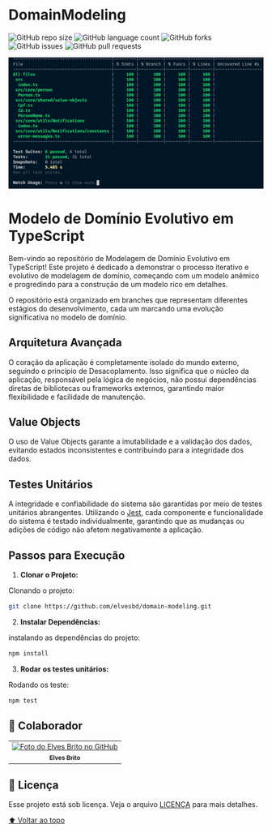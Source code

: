 # DomainModeling

![GitHub repo size](https://img.shields.io/github/repo-size/elvesbd/domain-modeling?style=for-the-badge)
![GitHub language count](https://img.shields.io/github/languages/count/elvesbd/domain-modeling?style=for-the-badge)
![GitHub forks](https://img.shields.io/github/forks/elvesbd/domain-modeling?style=for-the-badge)
![GitHub issues](https://img.shields.io/github/issues-raw/elvesbd/domain-modeling?style=for-the-badge)
![GitHub pull requests](https://img.shields.io/github/issues-pr/elvesbd/domain-modeling?style=for-the-badge)

![Coverage](./images/coverage.png)

# Modelo de Domínio Evolutivo em TypeScript

Bem-vindo ao repositório de Modelagem de Domínio Evolutivo em TypeScript! Este projeto é dedicado a demonstrar o processo iterativo e evolutivo de modelagem de domínio, começando com um modelo anêmico e progredindo para a construção de um modelo rico em detalhes.

O repositório está organizado em branches que representam diferentes estágios do desenvolvimento, cada um marcando uma evolução significativa no modelo de domínio.

## Arquitetura Avançada

O coração da aplicação é completamente isolado do mundo externo, seguindo o princípio de Desacoplamento. Isso significa que o núcleo da aplicação, responsável pela lógica de negócios, não possui dependências diretas de bibliotecas ou frameworks externos, garantindo maior flexibilidade e facilidade de manutenção.

## Value Objects

O uso de Value Objects garante a imutabilidade e a validação dos dados, evitando estados inconsistentes e contribuindo para a integridade dos dados.

## Testes Unitários

A integridade e confiabilidade do sistema são garantidas por meio de testes unitários abrangentes. Utilizando o [Jest](https://jestjs.io/), cada componente e funcionalidade do sistema é testado individualmente, garantindo que as mudanças ou adições de código não afetem negativamente a aplicação.

## Passos para Execução

1. **Clonar o Projeto:**

Clonando o projeto:

```bash
git clone https://github.com/elvesbd/domain-modeling.git
```

2. **Instalar Dependências:**

instalando as dependências do projeto:

```bash
npm install
```

3. **Rodar os testes unitários:**

Rodando os teste:

```bash
npm test
```

## 🤝 Colaborador

<table>
  <tr>
    <td align="center">
      <a href="#">
        <img src="https://github.com/elvesbd.png" width="100px;" alt="Foto do Elves Brito no GitHub"/><br>
        <sub>
          <b>Elves Brito</b>
        </sub>
      </a>
    </td>
  </tr>
</table>

## 📝 Licença

Esse projeto está sob licença. Veja o arquivo [LICENÇA](LICENSE.md) para mais detalhes.

[⬆ Voltar ao topo](#DomainModeling)<br>
